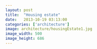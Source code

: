 ```yaml
---
layout: post
title:  "Housing estate"
date:   2013-10-19 03:13:00
categories: ['architecture']
image: architecture/housingEstate1.jpg
image_width: 500
image_height: 686
---
```


